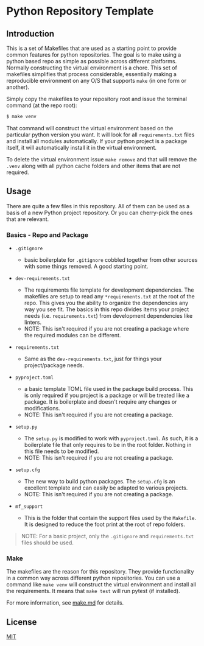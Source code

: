 # Python Repository Template

## Introduction

This is a set of Makefiles that are used as a starting point to provide common features for python repositories. The goal is to make using a python based repo as simple as possible across different platforms. Normally constructing the virtual environment is a chore. This set of makefiles simplifies that process considerable, essentially making a reproducible environment on any O/S that supports `make` (in one form or another).

Simply copy the makefiles to your repository root and issue the terminal command (at the repo root):

```bash
$ make venv
```

That command will construct the virtual environment based on the particular python version you want. It will look for all `requirements.txt` files and install all modules automatically. If your python project is a package itself, it will automatically install it in the virtual environment.

To delete the virtual environment issue `make remove` and that will remove the `.venv` along with all python cache folders and other items that are not required.

## Usage

There are quite a few files in this repository. All of them can be used as a basis of a new Python project repository. Or you can cherry-pick the ones that are relevant.

### Basics - Repo and Package

- `.gitignore`
    - basic boilerplate for `.gitignore` cobbled together from other sources with some things removed. A good starting point.

- `dev-requirements.txt`
    - The requirements file template for development dependencies. The makefiles are setup to read any `*requirements.txt` at the root of the repo. This gives you the ability to organize the dependencies any way you see fit. The basics in this repo divides items your project needs (i.e. `requirements.txt`) from development dependencies like linters.
    - NOTE: This isn't required if you are not creating a package where the required modules can be different.

- `requirements.txt`
    - Same as the `dev-requirements.txt`, just for things your project/package needs.

- `pyproject.toml`
    - a basic template TOML file used in the package build process. This is only required if you project is a package or will be treated like a package. It is boilerplate and doesn't require any changes or modifications.
    - NOTE: This isn't required if you are not creating a package.

- `setup.py`
    - The `setup.py` is modified to work with `pyproject.toml`. As such, it is a boilerplate file that only requires to be in the root folder. Nothing in this file needs to be modified.
    - NOTE: This isn't required if you are not creating a package.

- `setup.cfg`
    - The new way to build python packages. The `setup.cfg` is an excellent template and can easily be adapted to various projects.
    - NOTE: This isn't required if you are not creating a package.

- `mf_support`
    - This is the folder that contain the support files used by the `Makefile`. It is designed to reduce the foot print at the root of repo folders.


>NOTE: For a basic project, only the `.gitignore` and `requirements.txt` files should be used.

### Make

The makefiles are the reason for this repository. They provide functionality in a common way across different python repositories. You can use a command like `make venv` will construct the virtual environment and install all the requirements. It means that `make test` will run pytest (if installed).

For more information, see [make.md](make.md) for details.


## License

[MIT](https://choosealicense.com/licenses/mit/)

